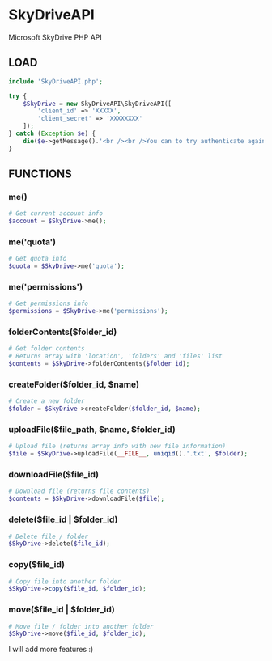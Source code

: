 # SkyDriveAPI

Microsoft SkyDrive PHP API

## LOAD

```php
include 'SkyDriveAPI.php';

try {
    $SkyDrive = new SkyDriveAPI\SkyDriveAPI([
        'client_id' => 'XXXXX',
        'client_secret' => 'XXXXXXXX'
    ]);
} catch (Exception $e) {
    die($e->getMessage().'<br /><br />You can to try authenticate again <a href="'.SkyDriveAPI\SkyDriveAPI::uri().'">here</a>');
}
```

## FUNCTIONS

### me()

```php
# Get current account info
$account = $SkyDrive->me();
```

### me('quota')

```php
# Get quota info
$quota = $SkyDrive->me('quota');
```

### me('permissions')

```php
# Get permissions info
$permissions = $SkyDrive->me('permissions');
```

### folderContents($folder_id)

```php
# Get folder contents
# Returns array with 'location', 'folders' and 'files' list
$contents = $SkyDrive->folderContents($folder_id);
```

### createFolder($folder_id, $name)

```php
# Create a new folder
$folder = $SkyDrive->createFolder($folder_id, $name);
```

### uploadFile($file_path, $name, $folder_id)

```php
# Upload file (returns array info with new file information)
$file = $SkyDrive->uploadFile(__FILE__, uniqid().'.txt', $folder);
```

### downloadFile($file_id)

```php
# Download file (returns file contents)
$contents = $SkyDrive->downloadFile($file);
```

### delete($file_id | $folder_id)

```php
# Delete file / folder
$SkyDrive->delete($file_id);
```

### copy($file_id)

```php
# Copy file into another folder
$SkyDrive->copy($file_id, $folder_id);
```

### move($file_id | $folder_id)

```php
# Move file / folder into another folder
$SkyDrive->move($file_id, $folder_id);
```

I will add more features :)